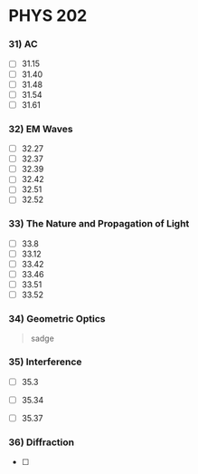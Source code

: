 # PHYS 202

### 31) AC

 - [ ] 31.15
 - [ ] 31.40
 - [ ] 31.48
 - [ ] 31.54
 - [ ] 31.61

### 32) EM Waves

- [ ] 32.27
- [ ] 32.37
- [ ] 32.39
- [ ] 32.42
- [ ] 32.51
- [ ] 32.52

### 33) The Nature and Propagation of Light

- [ ] 33.8
- [ ] 33.12
- [ ] 33.42
- [ ] 33.46
- [ ] 33.51
- [ ] 33.52

### 34) Geometric Optics

> sadge

### 35) Interference

- [ ] 35.3
- [ ] 35.34
- [ ] 35.37


### 36) Diffraction

- [ ] 

